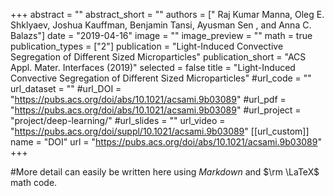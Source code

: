 +++
abstract = ""
abstract_short = ""
authors = [" Raj Kumar Manna, Oleg E. Shklyaev, Joshua Kauffman, Benjamin Tansi, Ayusman Sen , and Anna C. Balazs"]
date = "2019-04-16"
image = ""
image_preview = ""
math = true
publication_types = ["2"]
publication = "Light-Induced Convective Segregation of Different Sized Microparticles"
publication_short = "ACS Appl. Mater. Interfaces (2019)"
selected = false
title = "Light-Induced Convective Segregation of Different Sized Microparticles"
#url_code = ""
url_dataset = ""
#url_DOI = "https://pubs.acs.org/doi/abs/10.1021/acsami.9b03089"
#url_pdf = "https://pubs.acs.org/doi/abs/10.1021/acsami.9b03089"
#url_project = "project/deep-learning/"
#url_slides = ""
url_video = "https://pubs.acs.org/doi/suppl/10.1021/acsami.9b03089"
[[url_custom]]
    name = "DOI"
    url = "https://pubs.acs.org/doi/abs/10.1021/acsami.9b03089"
+++

#More detail can easily be written here using *Markdown* and $\rm \LaTeX$ math code.
